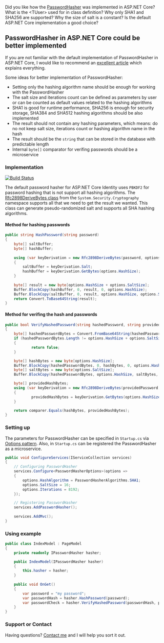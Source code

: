Did you like how the [PasswordHasher](https://github.com/aspnet/AspNetCore/blob/master/src/Identity/Extensions.Core/src/PasswordHasher.cs) was implemented in ASP.NET Core? What is the &lt;TUser> used for in class definition? Why only SHA1 and SHA256 are supported? Why the size of salt is a constant? Is the default ASP.NET Core implementation a good choice?

## PasswordHasher in ASP.NET Core could be better implemented

If you are not familiar with the default implementation of PasswordHasher in ASP.NET Core, I would like to recommend an [excellent article](https://andrewlock.net/exploring-the-asp-net-core-identity-passwordhasher) which explains everything.

Some ideas for better implementation of PasswordHasher:

- Setting only the hashing algorithm name should be enough for working with the PasswordHasher
- The salt size and iterations count can be defined as parameters by user or can be counted as default values related to the hashing algorithms
- SHA1 is good for runtime performance, SHA256 is enough for security storage, SHA384 and SHA512 hashing algorithms should be also implemented 
- The result should not contain any hashing parameters, which means: do no not keep salt size, iterations count or hashing algorithm name in the hash
- The result should be the <code>string</code> that can be stored in the database with predictable length
- Internal <code>byte[]</code> comparator for verifing passwords should be a microservice

### Implementation

[![Build Status](https://travis-ci.org/CanadianBeaver/PasswordHasher.svg?branch=master)](https://travis-ci.org/CanadianBeaver/PasswordHasher)

The default password hasher for ASP.NET Core Identity uses <code>PBKDF2</code> for password hashing that is not support all hashing algorithms. The [Rfc2898DeriveBytes class](https://docs.microsoft.com/en-us/dotnet/api/system.security.cryptography.rfc2898derivebytes?view=netcore-2.2) from the <code>System.Security.Cryptography</code> namespace supports all that we need to get the result we wanted. This class can generate pseudo-randomized salt and supports all SHA hashing algorithms.

#### Method for hashing passwords

```csharp
public string HashPassword(string password)
{
    byte[] saltBuffer;
    byte[] hashBuffer;
    
    using (var keyDerivation = new Rfc2898DeriveBytes(password, options.SaltSize, options.Iterations, options.HashAlgorithmName))
    {
        saltBuffer = keyDerivation.Salt;
        hashBuffer = keyDerivation.GetBytes(options.HashSize);
    }
    
    byte[] result = new byte[options.HashSize + options.SaltSize];
    Buffer.BlockCopy(hashBuffer, 0, result, 0, options.HashSize);
    Buffer.BlockCopy(saltBuffer, 0, result, options.HashSize, options.SaltSize);
    return Convert.ToBase64String(result);
}
```

#### Method for verifing the hash and passwords

```csharp
public bool VerifyHashedPassword(string hashedPassword, string providedPassword)
{
    byte[] hashedPasswordBytes = Convert.FromBase64String(hashedPassword);
    if (hashedPasswordBytes.Length != options.HashSize + options.SaltSize)
    {
            return false;
    }

    byte[] hashBytes = new byte[options.HashSize];
    Buffer.BlockCopy(hashedPasswordBytes, 0, hashBytes, 0, options.HashSize);
    byte[] saltBytes = new byte[options.SaltSize];
    Buffer.BlockCopy(hashedPasswordBytes, options.HashSize, saltBytes, 0, options.SaltSize);

    byte[] providedHashBytes;
    using (var keyDerivation = new Rfc2898DeriveBytes(providedPassword, saltBytes, options.Iterations, options.HashAlgorithmName))
    {
            providedHashBytes = keyDerivation.GetBytes(options.HashSize);
    }

    return comparer.Equals(hashBytes, providedHashBytes);
}
```

### Setting up

The parameters for PasswordHasher can be specified in <code>Startup.cs</code> via [Options pattern](https://docs.microsoft.com/en-us/aspnet/core/fundamentals/configuration/options?view=aspnetcore-2.2). Also, in <code>Startup.cs</code> can be registered the PasswordHasher as a microservice.

```csharp
public void ConfigureServices(IServiceCollection services)
{
    // Configuring PasswordHasher
    services.Configure<PasswordHasherOptions>(options =>
    {
        options.HashAlgorithm = PasswordHasherAlgorithms.SHA1;
        options.SaltSize = 16;
        options.Iterations = 8192;
    });

    // Registering PasswordHasher
    services.AddPasswordHasher();
    
    services.AddMvc();
}
```

### Using example

```csharp
public class IndexModel : PageModel
{
    private readonly IPasswordHasher hasher;

    public IndexModel(IPasswordHasher hasher)
    {
        this.hasher = hasher;
    }
    
    public void OnGet()
    {
        var password = "my password";
        var passwordHash = hasher.HashPassword(password);
        var passwordCheck = hasher.VerifyHashedPassword(passwordHash, password);
    }
}
```

### Support or Contact

Having questions? [Contact me](https://github.com/CanadianBeaver) and I will help you sort it out.

<style>.inner { min-width: 800px !important; max-width: 70% !important;}</style>
